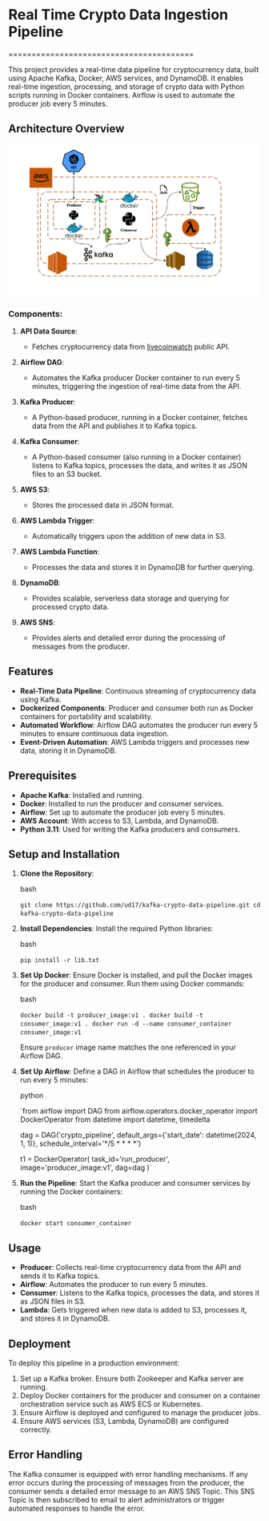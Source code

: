 # Real Time Crypto Data Ingestion Pipeline
========================================

This project provides a real-time data pipeline for cryptocurrency data, built using Apache Kafka, Docker, AWS services, and DynamoDB. It enables real-time ingestion, processing, and storage of crypto data with Python scripts running in Docker containers. Airflow is used to automate the producer job every 5 minutes.

Architecture Overview
---------------------
![architecture](./crypto_kafka_data_pipeline.png)

### Components:

1.  **API Data Source**:

    -   Fetches cryptocurrency data from [livecoinwatch](https://www.livecoinwatch.com/) public API.
2.  **Airflow DAG**:

    -   Automates the Kafka producer Docker container to run every 5 minutes, triggering the ingestion of real-time data from the API.
3.  **Kafka Producer**:

    -   A Python-based producer, running in a Docker container, fetches data from the API and publishes it to Kafka topics.
4.  **Kafka Consumer**:

    -   A Python-based consumer (also running in a Docker container) listens to Kafka topics, processes the data, and writes it as JSON files to an S3 bucket.
5.  **AWS S3**:

    -   Stores the processed data in JSON format.
6.  **AWS Lambda Trigger**:

    -   Automatically triggers upon the addition of new data in S3.
7.  **AWS Lambda Function**:

    -   Processes the data and stores it in DynamoDB for further querying.
8.  **DynamoDB**:

    -   Provides scalable, serverless data storage and querying for processed crypto data.
9.  **AWS SNS**:

    -   Provides alerts and detailed error during the processing of messages from the producer.

Features
--------

-   **Real-Time Data Pipeline**: Continuous streaming of cryptocurrency data using Kafka.
-   **Dockerized Components**: Producer and consumer both run as Docker containers for portability and scalability.
-   **Automated Workflow**: Airflow DAG automates the producer run every 5 minutes to ensure continuous data ingestion.
-   **Event-Driven Automation**: AWS Lambda triggers and processes new data, storing it in DynamoDB.

Prerequisites
-------------

-   **Apache Kafka**: Installed and running.
-   **Docker**: Installed to run the producer and consumer services.
-   **Airflow**: Set up to automate the producer job every 5 minutes.
-   **AWS Account**: With access to S3, Lambda, and DynamoDB.
-   **Python 3.11**: Used for writing the Kafka producers and consumers.

Setup and Installation
----------------------

1.  **Clone the Repository**:

    bash

    `git clone https://github.com/ud17/kafka-crypto-data-pipeline.git
    cd kafka-crypto-data-pipeline`

2.  **Install Dependencies**: Install the required Python libraries:

    bash

    `pip install -r lib.txt`

3.  **Set Up Docker**: Ensure Docker is installed, and pull the Docker images for the producer and consumer. Run them using Docker commands:

    bash

    `docker build -t producer_image:v1 .
    docker build -t consumer_image:v1 .
    docker run -d --name consumer_container consumer_image:v1`

    Ensure `producer` image name matches the one referenced in your Airflow DAG.

4.  **Set Up Airflow**: Define a DAG in Airflow that schedules the producer to run every 5 minutes:

    python

    `from airflow import DAG
    from airflow.operators.docker_operator import DockerOperator
    from datetime import datetime, timedelta

    dag = DAG('crypto_pipeline', default_args={'start_date': datetime(2024, 1, 1)}, schedule_interval='*/5 * * * *')

    t1 = DockerOperator(
        task_id='run_producer',
        image='producer_image:v1',
        dag=dag
    )`

5.  **Run the Pipeline**: Start the Kafka producer and consumer services by running the Docker containers:

    bash

    `docker start consumer_container`

Usage
-----

-   **Producer**: Collects real-time cryptocurrency data from the API and sends it to Kafka topics.
-   **Airflow**: Automates the producer to run every 5 minutes.
-   **Consumer**: Listens to the Kafka topics, processes the data, and stores it as JSON files in S3.
-   **Lambda**: Gets triggered when new data is added to S3, processes it, and stores it in DynamoDB.

Deployment
----------

To deploy this pipeline in a production environment:

1.  Set up a Kafka broker. Ensure both Zookeeper and Kafka server are running.
2.  Deploy Docker containers for the producer and consumer on a container orchestration service such as AWS ECS or Kubernetes.
3.  Ensure Airflow is deployed and configured to manage the producer jobs.
4.  Ensure AWS services (S3, Lambda, DynamoDB) are configured correctly.

Error Handling
----------
The Kafka consumer is equipped with error handling mechanisms. If any error occurs during the processing of messages from the producer, the consumer sends a detailed error message to an AWS SNS Topic. This SNS Topic is then subscribed to email to alert administrators or trigger automated responses to handle the error.